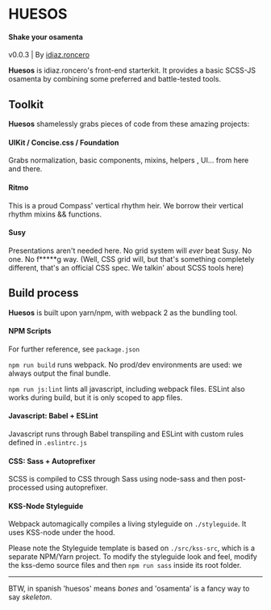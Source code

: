 # HUESOS
#### Shake your osamenta
v0.0.3 | By [idiaz.roncero](http://idiazroncero.com)

__Huesos__ is idiaz.roncero's front-end starterkit. It provides a basic SCSS-JS osamenta by combining some preferred and battle-tested tools.

## Toolkit

__Huesos__ shamelessly grabs pieces of code from these amazing projects:

#### UIKit / Concise.css / Foundation

Grabs normalization, basic components, mixins, helpers , UI... from here and there.

#### Ritmo

This is a proud Compass' vertical rhythm heir. We borrow their vertical rhythm mixins && functions. 

#### Susy

Presentations aren't needed here. No grid system will *ever* beat Susy. No one. No f*****g way.
(Well, CSS grid will, but that's something completely different, that's an official CSS spec. We talkin' about SCSS tools here)


## Build process

__Huesos__ is built upon yarn/npm, with webpack 2 as the bundling tool.

#### NPM Scripts

For further reference, see `package.json`

`npm run build` runs webpack. No prod/dev environments are used: we always output the final bundle.

`npm run js:lint` lints all javascript, including webpack files. ESLint also works during build, but it is only scoped to app files.

#### Javascript: Babel + ESLint

Javascript runs through Babel transpiling and ESLint with custom rules defined in `.eslintrc.js`

#### CSS: Sass + Autoprefixer

SCSS is compiled to CSS through Sass using node-sass and then post-processed using autoprefixer.

#### KSS-Node Styleguide

Webpack automagically compiles a living styleguide on `./styleguide`. It uses KSS-node under the hood.

Please note the Styleguide template is based on `./src/kss-src`, which is a separate NPM/Yarn project. To modify the styleguide look and feel, modify the kss-demo source files and then `npm run sass` inside its root folder.

___

BTW, in spanish 'huesos' means *bones* and 'osamenta' is a fancy way to say *skeleton*.

